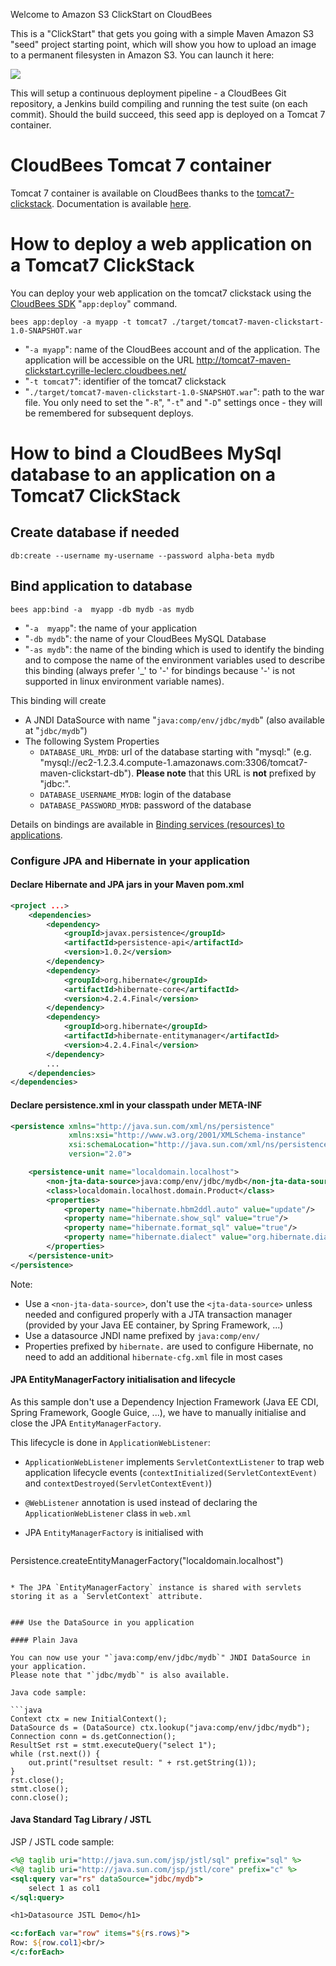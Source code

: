 Welcome to Amazon S3 ClickStart on CloudBees

This is a "ClickStart" that gets you going with a simple Maven Amazon S3 "seed" project starting point, which will show you how to upload an image to a permanent filesysten in Amazon S3. You can launch it here:

<a href="https://grandcentral.cloudbees.com/?CB_clickstart=https://raw.github.com/fbelzunc/tomcat7-hibernate-s3-clickstart/master/clickstart.json"><img src="https://d3ko533tu1ozfq.cloudfront.net/clickstart/deployInstantly.png"/></a>

This will setup a continuous deployment pipeline - a CloudBees Git repository, a Jenkins build compiling and running the test suite (on each commit).
Should the build succeed, this seed app is deployed on a Tomcat 7 container.

# CloudBees Tomcat 7 container

Tomcat 7 container is available on CloudBees thanks to the [tomcat7-clickstack](https://github.com/CloudBees-community/tomcat7-clickstack). Documentation is available [here](https://developer.cloudbees.com/bin/view/RUN/Tomcat7).

# How to deploy a web application on a Tomcat7 ClickStack

You can deploy your web application on the tomcat7 clickstack using the [CloudBees SDK](https://developer.cloudbees.com/bin/view/RUN/BeesSDK) "`app:deploy`" command.

```
bees app:deploy -a myapp -t tomcat7 ./target/tomcat7-maven-clickstart-1.0-SNAPSHOT.war
```

* "`-a myapp`": name of the CloudBees account and of the application. The application will be accessible on the URL http://tomcat7-maven-clickstart.cyrille-leclerc.cloudbees.net/
* "`-t tomcat7`": identifier of the tomcat7 clickstack
* "`./target/tomcat7-maven-clickstart-1.0-SNAPSHOT.war`": path to the war file.
You only need to set the "`-R`", "`-t`" and "`-D`" settings once - they will be remembered for subsequent deploys.

# How to bind a CloudBees MySql database to an application on a Tomcat7 ClickStack

## Create database if needed
```
db:create --username my-username --password alpha-beta mydb
```

## Bind application to database

```
bees app:bind -a  myapp -db mydb -as mydb
```
* "`-a  myapp`": the name of your application
* "`-db mydb`": the name of your CloudBees MySQL Database
* "`-as mydb`": the name of the binding which is used to identify the binding and to compose the name of the environment variables used to describe this binding (always prefer '_' to '-' for bindings because '-' is not supported in linux environment variable names).

This binding will create

* A JNDI DataSource with name "`java:comp/env/jdbc/mydb`" (also available at "`jdbc/mydb`")
* The following System Properties
  * `DATABASE_URL_MYDB`: url of the database starting with "mysql:" (e.g. "mysql://ec2-1.2.3.4.compute-1.amazonaws.com:3306/tomcat7-maven-clickstart-db"). **Please note** that this URL is **not** prefixed by "jdbc:".
  * `DATABASE_USERNAME_MYDB`: login of the database
  * `DATABASE_PASSWORD_MYDB`: password of the database

Details on bindings are available in [Binding services (resources) to applications](https://developer.cloudbees.com/bin/view/RUN/Resource+Management).

### Configure JPA and Hibernate in your application

#### Declare Hibernate and JPA jars in your Maven pom.xml

```xml
<project ...>
    <dependencies>
        <dependency>
            <groupId>javax.persistence</groupId>
            <artifactId>persistence-api</artifactId>
            <version>1.0.2</version>
        </dependency>
        <dependency>
            <groupId>org.hibernate</groupId>
            <artifactId>hibernate-core</artifactId>
            <version>4.2.4.Final</version>
        </dependency>
        <dependency>
            <groupId>org.hibernate</groupId>
            <artifactId>hibernate-entitymanager</artifactId>
            <version>4.2.4.Final</version>
        </dependency>
        ...
    </dependencies>
</dependencies>
```

#### Declare persistence.xml in your classpath under META-INF

```xml
<persistence xmlns="http://java.sun.com/xml/ns/persistence"
             xmlns:xsi="http://www.w3.org/2001/XMLSchema-instance"
             xsi:schemaLocation="http://java.sun.com/xml/ns/persistence http://java.sun.com/xml/ns/persistence/persistence_2_0.xsd"
             version="2.0">

    <persistence-unit name="localdomain.localhost">
        <non-jta-data-source>java:comp/env/jdbc/mydb</non-jta-data-source>
        <class>localdomain.localhost.domain.Product</class>
        <properties>
            <property name="hibernate.hbm2ddl.auto" value="update"/>
            <property name="hibernate.show_sql" value="true"/>
            <property name="hibernate.format_sql" value="true"/>
            <property name="hibernate.dialect" value="org.hibernate.dialect.MySQL5InnoDBDialect"/>
        </properties>
    </persistence-unit>
</persistence>
```

Note:

* Use a `<non-jta-data-source>`, don't use the `<jta-data-source>` unless needed and configured properly with a JTA transaction manager (provided by your Java EE container, by Spring Framework, ...)
* Use a datasource JNDI name prefixed by `java:comp/env/`
* Properties prefixed by `hibernate.` are used to configure Hibernate, no need to add an additional `hibernate-cfg.xml` file in most cases

#### JPA EntityManagerFactory initialisation and lifecycle

As this sample don't use a Dependency Injection Framework (Java EE CDI, Spring Framework, Google Guice, ...), we have to manually initialise and close the
JPA `EntityManagerFactory`.

This lifecycle is done in `ApplicationWebListener`:

* `ApplicationWebListener` implements `ServletContextListener` to trap web application lifecycle events (`contextInitialized(ServletContextEvent)` and `contextDestroyed(ServletContextEvent)`)
* `@WebListener` annotation is used instead of declaring the `ApplicationWebListener` class in `web.xml`
* JPA `EntityManagerFactory` is initialised with

   ```
Persistence.createEntityManagerFactory("localdomain.localhost")
```

* The JPA `EntityManagerFactory` instance is shared with servlets storing it as a `ServletContext` attribute.


### Use the DataSource in you application

#### Plain Java

You can now use your "`java:comp/env/jdbc/mydb`" JNDI DataSource in your application.
Please note that "`jdbc/mydb`" is also available.

Java code sample:

```java
Context ctx = new InitialContext();
DataSource ds = (DataSource) ctx.lookup("java:comp/env/jdbc/mydb");
Connection conn = ds.getConnection();
ResultSet rst = stmt.executeQuery("select 1");
while (rst.next()) {
    out.print("resultset result: " + rst.getString(1));
}
rst.close();
stmt.close();
conn.close();
```

#### Java Standard Tag Library / JSTL

JSP / JSTL code sample:

```jsp
<%@ taglib uri="http://java.sun.com/jsp/jstl/sql" prefix="sql" %>
<%@ taglib uri="http://java.sun.com/jsp/jstl/core" prefix="c" %>
<sql:query var="rs" dataSource="jdbc/mydb">
    select 1 as col1
</sql:query>

<h1>Datasource JSTL Demo</h1>

<c:forEach var="row" items="${rs.rows}">
Row: ${row.col1}<br/>
</c:forEach>
```


 




